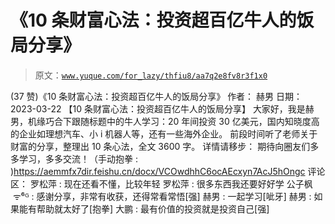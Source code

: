 # 《10 条财富心法：投资超百亿牛人的饭局分享》

> 原文：[`www.yuque.com/for_lazy/thfiu8/aa7q2e8fv8r3f1x0`](https://www.yuque.com/for_lazy/thfiu8/aa7q2e8fv8r3f1x0)

<ne-h2 id="647cac2d" data-lake-id="647cac2d"><ne-heading-ext><ne-heading-anchor></ne-heading-anchor><ne-heading-fold></ne-heading-fold></ne-heading-ext><ne-heading-content><ne-text id="u23f1b50b">(37 赞)《10 条财富心法：投资超百亿牛人的饭局分享》</ne-text></ne-heading-content></ne-h2> <ne-p id="ucfe4eb5d" data-lake-id="ucfe4eb5d"><ne-text id="u7d74dabe">作者： 赫男</ne-text></ne-p> <ne-p id="u1d0d3521" data-lake-id="u1d0d3521"><ne-text id="u895a00e1">日期：2023-03-22</ne-text></ne-p> <ne-p id="ue81a02f6" data-lake-id="ue81a02f6"><ne-text id="ud806cb1f">【10 条财富心法：投资超百亿牛人的饭局分享】</ne-text></ne-p> <ne-p id="uded93b2d" data-lake-id="uded93b2d"><ne-text id="u071ff227">大家好，我是赫男，机缘巧合下跟随标题中的牛人学习：20 年间投资 30 亿美元，国内知晓度高的企业如理想汽车、小 i 机器人等，还有一些海外企业。</ne-text></ne-p> <ne-p id="ud60ccbb4" data-lake-id="ud60ccbb4"><ne-text id="ufe729a00">前段时间听了老师关于财富的分享，整理出 10 条心法，全文 3600 字。</ne-text></ne-p> <ne-p id="u2e3db5ed" data-lake-id="u2e3db5ed"><ne-text id="u8ad9b609">详情请移步：</ne-text></ne-p> <ne-p id="u6900226b" data-lake-id="u6900226b"><ne-text id="u46a0ba3f">期待向圈友们多多学习，多多交流！（手动抱拳 : )</ne-text>[<ne-text id="u6bb391f6">https://aemmfx7dir.feishu.cn/docx/VCOwdhhC6ocAEcxyn7AcJ5hOngc</ne-text>](https://aemmfx7dir.feishu.cn/docx/VCOwdhhC6ocAEcxyn7AcJ5hOngc)</ne-p> <ne-hole id="udddaea96" data-lake-id="udddaea96"><ne-card data-card-name="hr" data-card-type="block" id="J1WJP" data-event-boundary="card"><ne-p id="u56d1c449" data-lake-id="u56d1c449"><ne-text id="uc2718a78">评论区：</ne-text></ne-p> <ne-p id="ud273cb3a" data-lake-id="ud273cb3a"><ne-text id="u04512b90">罗松萍 : 现在还看不懂，比较年轻</ne-text> <ne-text id="u27476f9a">罗松萍 : 很多东西我还要好好学</ne-text> <ne-text id="u8a743bea">公子枫  ᯤ⁶ᴳ : 感谢分享，非常有收获，还得常看常悟[强]</ne-text> <ne-text id="u108fa1ab">赫男 : 一起学习[呲牙]</ne-text> <ne-text id="ubfc91888">赫男 : 如果能有帮助就太好了[抱拳]</ne-text> <ne-text id="ufc6b0d97">大鹏 : 最有价值的投资就是投资自己[强]</ne-text></ne-p></ne-card></ne-hole>